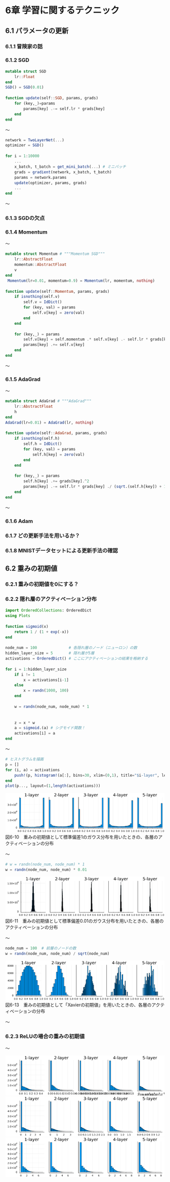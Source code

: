 # 6章 学習に関するテクニック
## 6.1 パラメータの更新
### 6.1.1 冒険家の話
### 6.1.2 SGD

```julia
mutable struct SGD
    lr::Float
end
SGD() = SGD(0.01)

function update(self::SGD, params, grads)
    for (key,_)=params
        params[key] .-= self.lr * grads[key]
    end
end
```

～  

```julia
network = TwoLayerNet(...)
optimizer = SGD()

for i = 1:10000
    ...
    x_batch, t_batch = get_mini_batch(...) # ミニバッチ
    grads = gradient(network, x_batch, t_batch)
    params = network.params
    update(optimizer, params, grads)
    ...
end
```

～  

### 6.1.3 SGDの欠点
### 6.1.4 Momentum

～  

```julia
mutable struct Momentum # """Momentum SGD"""
    lr::AbstractFloat
    momentum::AbstractFloat
    v
end
 Momentum(lr=0.01, momentum=0.9) = Momentum(lr, momentum, nothing)
         
function update(self::Momentum, params, grads)
    if isnothing(self.v)
        self.v = IdDict()
        for (key, val) = params
            self.v[key] = zero(val)
        end
    end

    for (key,_) = params
        self.v[key] = self.momentum .* self.v[key] .- self.lr * grads[key] 
        params[key] .+= self.v[key]
    end
end
```

～  

### 6.1.5 AdaGrad

～  

```julia
mutable struct AdaGrad # """AdaGrad"""
    lr::AbstractFloat
    h
end
AdaGrad(lr=0.01) = AdaGrad(lr, nothing)
        
function update(self::AdaGrad, params, grads)
    if isnothing(self.h)
        self.h = IdDict()
        for (key, val) = params
            self.h[key] = zero(val)
        end
    end

    for (key,_) = params
        self.h[key] .+= grads[key].^2
        params[key] .-= self.lr * grads[key] ./ (sqrt.(self.h[key]) + 1e-7)
    end
end
```

～  

### 6.1.6 Adam
### 6.1.7 どの更新手法を用いるか？
### 6.1.8 MNISTデータセットによる更新手法の確認
## 6.2 重みの初期値
### 6.2.1 重みの初期値を0にする？
### 6.2.2 隠れ層のアクティベーション分布

```julia
import OrderedCollections: OrderedDict
using Plots

function sigmoid(x)
    return 1 / (1 + exp(-x))
end

node_num = 100              # 各隠れ層のノード（ニューロン）の数
hidden_layer_size = 5       # 隠れ層が5層
activations = OrderedDict() # ここにアクティベーションの結果を格納する

for i = 1:hidden_layer_size
    if i != 1
        x = activations[i-1]
    else
        x = randn(1000, 100)
    end

    w = randn(node_num, node_num) * 1


    z = x * w
    a = sigmoid.(a) # シグモイド関数！
    activations[i] = a
end
```

～  

```julia
# ヒストグラムを描画
p = []
for (i, a) = activations    
    push!(p, histogram!(a[:], bins=30, xlim=(0,1), title="$i-layer", leg=false))
end
plot(p..., layout=(1,length(activations)))
```

![fig6-10](../image/ch06/fig06-10.png)  
図6-10　重みの初期値として標準偏差1のガウス分布を用いたときの、各層のアクティベーションの分布  

～  

```julia
# w = randn(node_num, node_num) * 1
w = randn(node_num, node_num) * 0.01
```

![fig6-11](../image/ch06/fig06-11.png)  
図6-11　重みの初期値として標準偏差0.01のガウス分布を用いたときの、各層のアクティベーションの分布  

～  

```julia
node_num = 100  # 前層のノードの数
w = randn(node_num, node_num) / sqrt(node_num)
```

![fig6-13](../image/ch06/fig06-13.png)  
図6-13　重みの初期値として「Xavierの初期値」を用いたときの、各層のアクティベーションの分布  

～  

### 6.2.3 ReLUの場合の重みの初期値

～  

![fig6-14a](../image/ch06/fig06-14a.png)  
![fig6-14b](../image/ch06/fig06-14b.png)  
![fig6-14c](../image/ch06/fig06-14c.png)  
